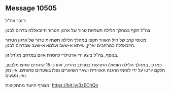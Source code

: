 ## Message 10505

דובר צה"ל:

צה"ל תקף במהלך הלילה תשתיות טרור של ארגון הטרור חיזבאללה בדרום לבנון

מטוסי קרב של חיל האוויר תקפו במהלך הלילה תשתיות טרור של ארגון הטרור חיזבאללה במרחבים יארין, עייתא א-שעב ועלמא א-שעב שבדרום לבנון.

בנוסף, צה"ל ביצע ירי ארטילרי להסרת איום במרחב מג'דל זון.

כמו כן, במהלך הלילה הופעלו התרעות במרחב נהריה, זוהו כ-15 שיגורים שחצו מלבנון, חלקם יורטו על ידי לוחמי ההגנה האווירית ושאר השיגורים נפלו בשטחים פתוחים. אין נזק ואין נפגעים.

מצורף תיעוד מהתקיפות: https://bit.ly/3zEChQo

